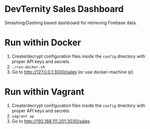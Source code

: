
DevTernity Sales Dashboard
==========================

Smashing/Dashing based dashboard for retrieving Firebase data.

Run within Docker
====================================

1. Create/decrypt configuration files inside the `config` directory with proper API keys and secrets.
2. `./run-docker.sh`
3. Go to <http://127.0.0.1:3030/sales> (or use docker-machine ip)

Run within Vagrant
====================================

1. Create/decrypt configuration files inside the `config` directory with proper API keys and secrets.
2. `vagrant up`
3. Go to <http://192.168.111.201:3030/sales>
